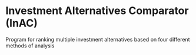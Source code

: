 # Investment Alternatives Comparator (InAC)

Program for ranking multiple investment alternatives based on four different methods of analysis
